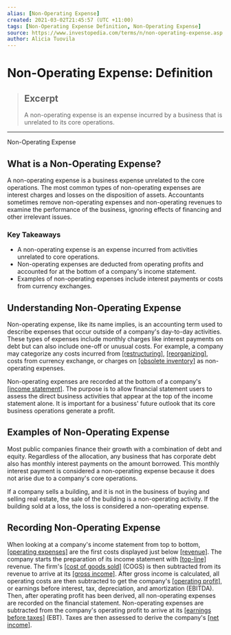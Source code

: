 ```yaml
---
alias: [Non-Operating Expense]
created: 2021-03-02T21:45:57 (UTC +11:00)
tags: [Non-Operating Expense Definition, Non-Operating Expense]
source: https://www.investopedia.com/terms/n/non-operating-expense.asp
author: Alicia Tuovila
---
```


# Non-Operating Expense: Definition

> ## Excerpt
> A non-operating expense is an expense incurred by a business that is unrelated to its core operations.

---

Non-Operating Expense
## What is a Non-Operating Expense?

A non-operating expense is a business expense unrelated to the core operations. The most common types of non-operating expenses are interest charges and losses on the disposition of assets. Accountants sometimes remove non-operating expenses and non-operating revenues to examine the performance of the business, ignoring effects of financing and other irrelevant issues.

### Key Takeaways

-   A non-operating expense is an expense incurred from activities unrelated to core operations.
-   Non-operating expenses are deducted from operating profits and accounted for at the bottom of a company's income statement.
-   Examples of non-operating expenses include interest payments or costs from currency exchanges.

## Understanding Non-Operating Expense

Non-operating expense, like its name implies, is an accounting term used to describe expenses that occur outside of a company's day-to-day activities. These types of expenses include monthly charges like interest payments on debt but can also include one-off or unusual costs. For example, a company may categorize any costs incurred from [[restructuring]](https://www.investopedia.com/terms/r/restructuring.asp), [[reorganizing]](https://www.investopedia.com/terms/r/reorganization.asp), costs from currency exchange, or charges on [[obsolete inventory]](https://www.investopedia.com/terms/o/obsoleteinventory.asp) as non-operating expenses.

Non-operating expenses are recorded at the bottom of a company's [[income statement]](https://www.investopedia.com/terms/i/incomestatement.asp). The purpose is to allow financial statement users to assess the direct business activities that appear at the top of the income statement alone. It is important for a business' future outlook that its core business operations generate a profit.

## Examples of Non-Operating Expense

Most public companies finance their growth with a combination of debt and equity. Regardless of the allocation, any business that has corporate debt also has monthly interest payments on the amount borrowed. This monthly interest payment is considered a non-operating expense because it does not arise due to a company's core operations.

If a company sells a building, and it is not in the business of buying and selling real estate, the sale of the building is a non-operating activity. If the building sold at a loss, the loss is considered a non-operating expense.

## Recording Non-Operating Expense

When looking at a company's income statement from top to bottom, [[operating expenses]](https://www.investopedia.com/terms/o/operating_expense.asp) are the first costs displayed just below [[revenue]](https://www.investopedia.com/terms/r/revenue.asp). The company starts the preparation of its income statement with [[top-line]](https://www.investopedia.com/terms/t/topline.asp) revenue. The firm's [[cost of goods sold]](https://www.investopedia.com/terms/c/cogs.asp) (COGS) is then subtracted from its revenue to arrive at its [[gross income]](https://www.investopedia.com/terms/g/grossincome.asp). After gross income is calculated, all operating costs are then subtracted to get the company's [[operating profit]](https://www.investopedia.com/terms/o/operating_profit.asp), or earnings before interest, tax, depreciation, and amortization (EBITDA). Then, after operating profit has been derived, all non-operating expenses are recorded on the financial statement. Non-operating expenses are subtracted from the company's operating profit to arrive at its [[earnings before taxes]](https://www.investopedia.com/terms/e/ebt.asp) (EBT). Taxes are then assessed to derive the company's [[net income]](https://www.investopedia.com/terms/n/netincome.asp).
